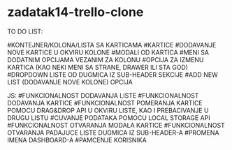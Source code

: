 # zadatak14-trello-clone
TO DO LIST:

#KONTEJNER/KOLONA/LISTA SA KARTICAMA
#KARTICE
#DODAVANJE NOVE KARTICE U OKVIRU KOLONE
#MODALI OD KARTICA
#MENI SA DODATNIM OPCIJAMA VEZANIM ZA KOLONU
#OPCIJA ZA IZMENU KARTICA (KAO NEKI MENI SA STRANE, DRAWER ILI STA GOD)
#DROPDOWN LISTE OD DUGMICA IZ SUB-HEADER SEKCIJE
#ADD NEW LIST (DODAVANJE NOVE KOLONE) OPCIJA

JS:
#FUNKCIONALNOST DODAVANJA LISTE
#FUNKCIONALNOST DODAVANJA KARTICE
#FUNKCIONALNOST POMERANJA KARTICE POMOCU DRAG&DROP API U OKVIRU LISTE, KAO I PREBACIVANJE U DRUGU LISTU
#CUVANJE PODATAKA POMOCU LOCAL STORAGE API
#FUNKCIONALNOST OTVARANJA MODALA KARTICE
#FUNKCIONALNOST OTVARANJA PADAJUCE LISTE DUGMICA IZ SUB-HEADER-A
#PROMENA IMENA DASHBOARD-A 
#PAMCENJE KORISNIKA

